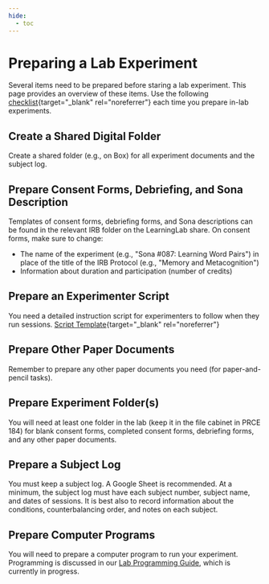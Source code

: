 ```yaml
---
hide:
  - toc
---
```


# Preparing a Lab Experiment

Several items need to be prepared before staring a lab experiment. This page provides an overview of these items. Use the following [checklist](../../downloads/checklist_PreparingLabExperiments.pdf){target="_blank" rel="noreferrer"} each time you prepare in-lab experiments. 

## Create a Shared Digital Folder

Create a shared folder (e.g., on Box) for all experiment documents and the subject log.

## Prepare Consent Forms, Debriefing, and Sona Description

Templates of consent forms, debriefing forms, and Sona descriptions can be found in the relevant IRB folder on the LearningLab share. On consent forms, make sure to change:

* The name of the experiment (e.g., "Sona #087: Learning Word Pairs") in place of the title of the IRB Protocol (e.g., "Memory and Metacognition")
* Information about duration and participation (number of credits)

## Prepare an Experimenter Script

You need a detailed instruction script for experimenters to follow when they run sessions. [Script Template](../../downloads/390-Script.docx){target="_blank" rel="noreferrer"}

## Prepare Other Paper Documents

Remember to prepare any other paper documents you need (for paper-and-pencil tasks).

## Prepare Experiment Folder(s)

You will need at least one folder in the lab (keep it in the file cabinet in PRCE 184) for blank consent forms, completed consent forms, debriefing forms, and any other paper documents. 

## Prepare a Subject Log

You must keep a subject log. A Google Sheet is recommended. At a minimum, the subject log must have each subject number, subject name, and dates of sessions. It is best also to record information about the conditions, counterbalancing order, and notes on each subject.

## Prepare Computer Programs

You will need to prepare a computer program to run your experiment. Programming is discussed in our [Lab Programming Guide](getting-started.md), which is currently in progress. 
